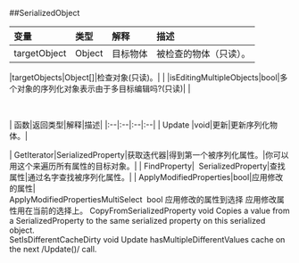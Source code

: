 ##SerializedObject


|变量|类型|解释|描述|
|:--|:--|:--|:--|
|targetObject|Object|目标物体|被检查的物体（只读）。|
|targetObjects|Object[]|检查对象(只读)。| |
|isEditingMultipleObjects|bool|多个对象的序列化对象表示由于多目标编辑吗?(只读)| |

&emsp;

|函数|返回类型|解释|描述|
|:--|:--|:--|:--|
|Update |void|更新|更新序列化物体。|

|GetIterator|SerializedProperty|获取迭代器|得到第一个被序列化属性。|你可以用这个来遍历所有属性的目标对象。|
|FindProperty| 	SerializedProperty|查找属性|通过名字查找被序列化属性。|
|ApplyModifiedProperties|bool|应用修改的属性|		ApplyModifiedPropertiesMultiSelect 	bool	应用修改的属性到选择	应用修改属性用在当前的选择上。	CopyFromSerializedProperty	void	Copies a value from a SerializedProperty to the same serialized property on this serialized object.		SetIsDifferentCacheDirty	void	Update hasMultipleDifferentValues cache on the next /Update()/ call.		